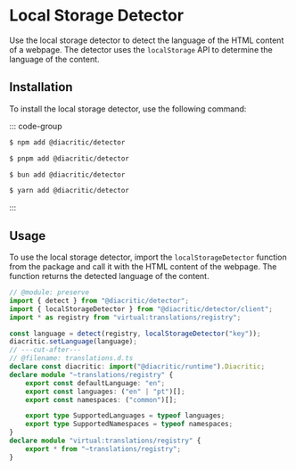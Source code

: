 # Local Storage Detector

Use the local storage detector to detect the language of the HTML content of a webpage. The detector uses the `localStorage` API to determine the language of the content.

## Installation

To install the local storage detector, use the following command:

::: code-group

```sh [NPM]
$ npm add @diacritic/detector
```

```sh [PNPM]
$ pnpm add @diacritic/detector
```

```sh [Bun]
$ bun add @diacritic/detector
```

```sh [Yarn]
$ yarn add @diacritic/detector
```

:::

## Usage

To use the local storage detector, import the `localStorageDetector` function from the package and call it with the HTML content of the webpage. The function returns the detected language of the content.

```ts twoslash
// @module: preserve
import { detect } from "@diacritic/detector";
import { localStorageDetector } from "@diacritic/detector/client";
import * as registry from "virtual:translations/registry";

const language = detect(registry, localStorageDetector("key"));
diacritic.setLanguage(language);
// ---cut-after---
// @filename: translations.d.ts
declare const diacritic: import("@diacritic/runtime").Diacritic;
declare module "~translations/registry" {
	export const defaultLanguage: "en";
	export const languages: ("en" | "pt")[];
	export const namespaces: ("common")[];

	export type SupportedLanguages = typeof languages;
	export type SupportedNamespaces = typeof namespaces;
}
declare module "virtual:translations/registry" {
	export * from "~translations/registry";
}
```
